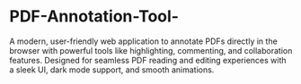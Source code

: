 # PDF-Annotation-Tool-
A modern, user-friendly web application to annotate PDFs directly in the browser with powerful tools like highlighting, commenting, and collaboration features. Designed for seamless PDF reading and editing experiences with a sleek UI, dark mode support, and smooth animations.
